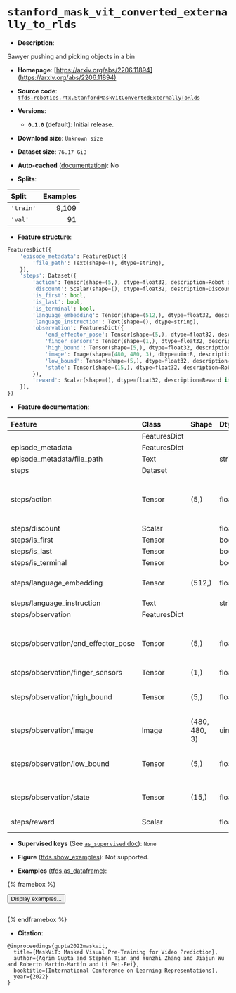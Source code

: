 <div itemscope itemtype="http://schema.org/Dataset">
  <div itemscope itemprop="includedInDataCatalog" itemtype="http://schema.org/DataCatalog">
    <meta itemprop="name" content="TensorFlow Datasets" />
  </div>
  <meta itemprop="name" content="stanford_mask_vit_converted_externally_to_rlds" />
  <meta itemprop="description" content="Sawyer pushing and picking objects in a bin&#10;&#10;To use this dataset:&#10;&#10;```python&#10;import tensorflow_datasets as tfds&#10;&#10;ds = tfds.load(&#x27;stanford_mask_vit_converted_externally_to_rlds&#x27;, split=&#x27;train&#x27;)&#10;for ex in ds.take(4):&#10;  print(ex)&#10;```&#10;&#10;See [the guide](https://www.tensorflow.org/datasets/overview) for more&#10;informations on [tensorflow_datasets](https://www.tensorflow.org/datasets).&#10;&#10;" />
  <meta itemprop="url" content="https://www.tensorflow.org/datasets/catalog/stanford_mask_vit_converted_externally_to_rlds" />
  <meta itemprop="sameAs" content="https://arxiv.org/abs/2206.11894" />
  <meta itemprop="citation" content="@inproceedings{gupta2022maskvit,&#10;  title={MaskViT: Masked Visual Pre-Training for Video Prediction},&#10;  author={Agrim Gupta and Stephen Tian and Yunzhi Zhang and Jiajun Wu and Roberto Martín-Martín and Li Fei-Fei},&#10;  booktitle={International Conference on Learning Representations},&#10;  year={2022}&#10;}" />
</div>

# `stanford_mask_vit_converted_externally_to_rlds`


*   **Description**:

Sawyer pushing and picking objects in a bin

*   **Homepage**:
    [https://arxiv.org/abs/2206.11894](https://arxiv.org/abs/2206.11894)

*   **Source code**:
    [`tfds.robotics.rtx.StanfordMaskVitConvertedExternallyToRlds`](https://github.com/tensorflow/datasets/tree/master/tensorflow_datasets/robotics/rtx/rtx.py)

*   **Versions**:

    *   **`0.1.0`** (default): Initial release.

*   **Download size**: `Unknown size`

*   **Dataset size**: `76.17 GiB`

*   **Auto-cached**
    ([documentation](https://www.tensorflow.org/datasets/performances#auto-caching)):
    No

*   **Splits**:

Split     | Examples
:-------- | -------:
`'train'` | 9,109
`'val'`   | 91

*   **Feature structure**:

```python
FeaturesDict({
    'episode_metadata': FeaturesDict({
        'file_path': Text(shape=(), dtype=string),
    }),
    'steps': Dataset({
        'action': Tensor(shape=(5,), dtype=float32, description=Robot action, consists of [3x change in end effector position, 1x gripper yaw, 1x open/close gripper (-1 means to open the gripper, 1 means close)].),
        'discount': Scalar(shape=(), dtype=float32, description=Discount if provided, default to 1.),
        'is_first': bool,
        'is_last': bool,
        'is_terminal': bool,
        'language_embedding': Tensor(shape=(512,), dtype=float32, description=Kona language embedding. See https://tfhub.dev/google/universal-sentence-encoder-large/5),
        'language_instruction': Text(shape=(), dtype=string),
        'observation': FeaturesDict({
            'end_effector_pose': Tensor(shape=(5,), dtype=float32, description=Robot end effector pose, consists of [3x Cartesian position, 1x gripper yaw, 1x gripper position]. This is the state used in the MaskViT paper.),
            'finger_sensors': Tensor(shape=(1,), dtype=float32, description=1x Sawyer gripper finger sensors.),
            'high_bound': Tensor(shape=(5,), dtype=float32, description=High bound for end effector pose normalization. Consists of [3x Cartesian position, 1x gripper yaw, 1x gripper position].),
            'image': Image(shape=(480, 480, 3), dtype=uint8, description=Main camera RGB observation.),
            'low_bound': Tensor(shape=(5,), dtype=float32, description=Low bound for end effector pose normalization. Consists of [3x Cartesian position, 1x gripper yaw, 1x gripper position].),
            'state': Tensor(shape=(15,), dtype=float32, description=Robot state, consists of [7x robot joint angles, 7x robot joint velocities,1x gripper position].),
        }),
        'reward': Scalar(shape=(), dtype=float32, description=Reward if provided, 1 on final step for demos.),
    }),
})
```

*   **Feature documentation**:

Feature                             | Class        | Shape         | Dtype   | Description
:---------------------------------- | :----------- | :------------ | :------ | :----------
                                    | FeaturesDict |               |         |
episode_metadata                    | FeaturesDict |               |         |
episode_metadata/file_path          | Text         |               | string  | Path to the original data file.
steps                               | Dataset      |               |         |
steps/action                        | Tensor       | (5,)          | float32 | Robot action, consists of [3x change in end effector position, 1x gripper yaw, 1x open/close gripper (-1 means to open the gripper, 1 means close)].
steps/discount                      | Scalar       |               | float32 | Discount if provided, default to 1.
steps/is_first                      | Tensor       |               | bool    |
steps/is_last                       | Tensor       |               | bool    |
steps/is_terminal                   | Tensor       |               | bool    |
steps/language_embedding            | Tensor       | (512,)        | float32 | Kona language embedding. See https://tfhub.dev/google/universal-sentence-encoder-large/5
steps/language_instruction          | Text         |               | string  | Language Instruction.
steps/observation                   | FeaturesDict |               |         |
steps/observation/end_effector_pose | Tensor       | (5,)          | float32 | Robot end effector pose, consists of [3x Cartesian position, 1x gripper yaw, 1x gripper position]. This is the state used in the MaskViT paper.
steps/observation/finger_sensors    | Tensor       | (1,)          | float32 | 1x Sawyer gripper finger sensors.
steps/observation/high_bound        | Tensor       | (5,)          | float32 | High bound for end effector pose normalization. Consists of [3x Cartesian position, 1x gripper yaw, 1x gripper position].
steps/observation/image             | Image        | (480, 480, 3) | uint8   | Main camera RGB observation.
steps/observation/low_bound         | Tensor       | (5,)          | float32 | Low bound for end effector pose normalization. Consists of [3x Cartesian position, 1x gripper yaw, 1x gripper position].
steps/observation/state             | Tensor       | (15,)         | float32 | Robot state, consists of [7x robot joint angles, 7x robot joint velocities,1x gripper position].
steps/reward                        | Scalar       |               | float32 | Reward if provided, 1 on final step for demos.

*   **Supervised keys** (See
    [`as_supervised` doc](https://www.tensorflow.org/datasets/api_docs/python/tfds/load#args)):
    `None`

*   **Figure**
    ([tfds.show_examples](https://www.tensorflow.org/datasets/api_docs/python/tfds/visualization/show_examples)):
    Not supported.

*   **Examples**
    ([tfds.as_dataframe](https://www.tensorflow.org/datasets/api_docs/python/tfds/as_dataframe)):

<!-- mdformat off(HTML should not be auto-formatted) -->

{% framebox %}

<button id="displaydataframe">Display examples...</button>
<div id="dataframecontent" style="overflow-x:auto"></div>
<script>
const url = "https://storage.googleapis.com/tfds-data/visualization/dataframe/stanford_mask_vit_converted_externally_to_rlds-0.1.0.html";
const dataButton = document.getElementById('displaydataframe');
dataButton.addEventListener('click', async () => {
  // Disable the button after clicking (dataframe loaded only once).
  dataButton.disabled = true;

  const contentPane = document.getElementById('dataframecontent');
  try {
    const response = await fetch(url);
    // Error response codes don't throw an error, so force an error to show
    // the error message.
    if (!response.ok) throw Error(response.statusText);

    const data = await response.text();
    contentPane.innerHTML = data;
  } catch (e) {
    contentPane.innerHTML =
        'Error loading examples. If the error persist, please open '
        + 'a new issue.';
  }
});
</script>

{% endframebox %}

<!-- mdformat on -->

*   **Citation**:

```
@inproceedings{gupta2022maskvit,
  title={MaskViT: Masked Visual Pre-Training for Video Prediction},
  author={Agrim Gupta and Stephen Tian and Yunzhi Zhang and Jiajun Wu and Roberto Martín-Martín and Li Fei-Fei},
  booktitle={International Conference on Learning Representations},
  year={2022}
}
```

